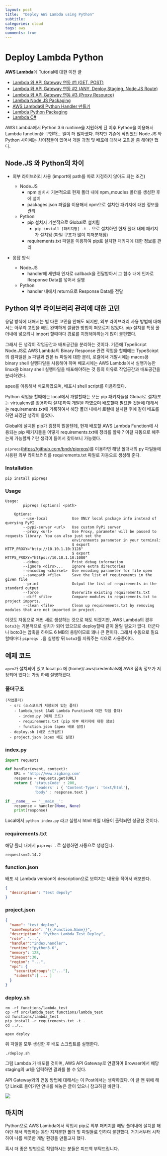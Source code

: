 ```yaml
---
layout: post
title:  "Deploy AWS Lambda using Python"
subtitle:  
categories: cloud
tags: aws
comments: true
---
```


# Deploy Lambda Python

**AWS Lambda**에 Tutorial에 대한 이전 글

- [Lambda 와 API Gateway 연동 #1 (GET, POST)](https://github.com/DevStarSJ/Study/blob/master/Blog/Cloud/AWS/Lambda%2BAPIGateWay.01.md)
- [Lambda 와 API Gateway 연동 #2 (ANY, Deploy Staging, Node.JS Route)](https://github.com/DevStarSJ/Study/blob/master/Blog/Cloud/AWS/Lambda%2BAPIGateway.02.Route.md)
- [Lambda 와 API Gateway 연동 #3 (Proxy Resource)](https://github.com/DevStarSJ/Study/blob/master/Blog/Cloud/AWS/Lambda%2BAPIGateway.03.Proxy.md)
- [Lambda Node.JS Packaging](https://github.com/DevStarSJ/Study/blob/master/Blog/Cloud/AWS/Lambda.Packaging.Node.md)
- [AWS Lambda에 Python Handler 만들기](https://github.com/DevStarSJ/Study/blob/master/Blog/Cloud/AWS/Lambda.Python.md)
- [Lambda Python Packaging](https://github.com/DevStarSJ/Study/blob/master/Blog/Cloud/AWS/Lambda.Packaging.Python.md)
- [Lambda C# ](https://github.com/DevStarSJ/Study/blob/master/Blog/Cloud/AWS/Lambda.CSharp.md)

AWS Lambda에서 Python 3.6 runtime을 지원하게 된 이후 Python을 이용해서 Lambda function을 구현하는 일이 더 많아졌다. 하지만 기존에 작업했던 Node.JS 와 Python 사이에는 차이점들이 있어서 개발 과정 및 배포에 대해서 고민을 좀 해야만 했다.



## Node.JS 와 Python의 차이

- 외부 라이브러리 사용 (import에 path를 따로 지정하지 않아도 되는 조건)
  - Node.JS
    - npm 설치시 기본적으로 현재 폴더 내에 npm_moudles 폴더를 생성한 후에 설치
    - packages.json 파일을 이용해서 npm으로 설치한 패키지에 대한 정보를 관리
  - Python
    - pip 설치시 기본적으로 Global로 설치됨
      - `pip install [패키지명] -t .` 으로 설치하면 현재 폴대 내에 패키지가 설치됨 (파일 구조가 많이 지저분해짐)
    - requirements.txt 파일을 이용하여 pip로 설치한 패키지에 대한 정보를 관리

- 응답 방식
  - Node.JS
    - handler에 세번째 인자로 callback을 전달받아서 그 함수 내에 인자로 Response Data를 넣어서 실행
  - Python
    - handler 내에서 return으로 Response Data를 전달

## Python 외부 라이브러리 관리에 대한 고민

응답 방식에 대해서는 별 다른 고민을 안해도 되지만, 외부 라이브러리 사용 방법에 대해서는 아무리 고민을 해도 완벽하게 깔끔한 방법이 떠오르지 않았다. pip 설치를 특정 폴더내에 넣으려니 import 할때마다 경로를 지정해야하는게 많이 불편했다.

그래서 든 생각이 작업공간과 배포공간을 분리하는 것이다. 기존에 TypeScript Node.JS로 AWS Lambda의 Binary Response 관련 작업을 할때에는 TypeScirpt의 컴파일된 js 파일과 원본 ts 파일에 대한 분리, 로컬에서 개발시에는 macos용 binary shell 실행파일을 사용해야 하며 배포시에는 AWS Lambda에서 실행가능한 linux용 binary shell 실행파일을 배포해야하는 것 등의 이유로 작업공간과 배포공간을 분리하였다.

apex를 이용해서 배포하였으며, 배포시 shell script를 이용하였다.

Python 작업을 할때에는 local에서 개발할때는 모든 pip 패키지들을 Global로 설치(또는 virtualenv를 활용하여 설치)하여 개발을 하였으며 배포할때 필요한 것들에 대해서는 requirements.txt에 기록하여서 해당 폴더 내에서 로컬에 설치한 후에 같이 배포를 하면 되겠단 생각이 들었다.

Global에 설치된 pip가 굉장히 많을텐데, 현재 배포할 AWS Lambda Function에 사용되는 pip 패키지들을 어떻게 requirements.txt에 정리를 할까 ? 이걸 자동으로 해주는게 가능할까 ? 란 생각이 들어서 찾아보니 가능했다.

`pipreqs`(<https://github.com/bndr/pipreqs>)를 이용하면 해당 폴더내의 py 파일들에 사용된 외부 라이브러리를 requirements.txt 파일로 자동으로 생성해 준다.

### Installation

```
pip install pipreqs
```

### Usage

```
Usage:
        pipreqs [options] <path>

    Options:
        --use-local           Use ONLY local package info instead of querying PyPI
        --pypi-server <url>   Use custom PyPi server
        --proxy <url>         Use Proxy, parameter will be passed to requests library. You can also just set the
                              environments parameter in your terminal:
                              $ export HTTP_PROXY="http://10.10.1.10:3128"
                              $ export HTTPS_PROXY="https://10.10.1.10:1080"
        --debug               Print debug information
        --ignore <dirs>...    Ignore extra directories
        --encoding <charset>  Use encoding parameter for file open
        --savepath <file>     Save the list of requirements in the given file
        --print               Output the list of requirements in the standard output
        --force               Overwrite existing requirements.txt
        --diff <file>         Compare modules in requirements.txt to project imports.
        --clean <file>        Clean up requirements.txt by removing modules that are not imported in project.
```

이것도 자동으로 매번 새로 생성하는 것으로 해도 되겠지만, AWS Lambda의 경우 `boto3`는 기본적으로 설치가 되어 있으므로 deploy할때 같이 올릴 필요가 없다. 더군다나 boto3는 압축을 하여도 6 MB의 용량이므로 꽤나 큰 편이다. 그래서 수동으로 필요할때마다 `pipreqs .`을 실행항 뒤 `boto3`를 지워주는 식으로 사용중이다.

## 예제 코드

`apex`가 설치되어 있고 local pc 에 (home)/.aws/credentials에 AWS 접속 정보가 저장되어 있다는 가정 하에 설명하겠다.

### 폴더구조
```
(작업폴더)
  - src (소스코드가 저장되어 있는 폴더)
    - lambda_test (AWS Lambda Function에 대한 작업 폴더)
      - index.py (예제 코드)
      - requirements.txt (pip 외부 패키지에 대한 정보)
      - function.json (apex 배포 설정)
  - deploy.sh (배포 스크립트)
  - project.json (apex 배포 설정)
```

### index.py
```Python
import requests

def handler(event, context):
    URL = 'http://www.zigbang.com'
    response = requests.get(URL)
    return { 'statusCode' : 200,
             'headers' : { 'Content-Type': 'text/html'},
             'body' : response.text }

if __name__ == '__main__':
    response = handler(None, None)
    print(response)
```

Local에서 `python index.py` 라고 실행시 html 파일 내용이 출력되면 성공한 것이다.

### requirements.txt

해당 폴더 내에서 `pipreqs .`로 실행하면 자동으로 생성된다.

```
requests==2.14.2
```

### function.json

배포 시 Lambda version에 description으로 보여지는 내용을 적어서 배포한다.

```JSON
{
  "description": "test depoly"
}
```

### project.json

```JSON
{
  "name": "test_deploy",
  "nameTemplate": "{{.Function.Name}}",
  "description": "Python Lambda Test Deploy",
  "role": "...",
  "handler":"index.handler",
  "runtime":"python3.6",
  "memory": 128,
  "timeout":30,
  "region": "...",
  "vpc": {
    "securityGroups":["..."],
    "subnets":[ ... ]
  }
}
```

### deploy.sh

```shell
rm -rf functions/lambda_test
cp -rf src/lambda_test functions/lambda_test
cd functions/lambda_test
pip install -r requirements.txt -t .
cd ../..

apex deploy
```

위 파일을 모두 생성한 후 배포 스크립트를 실행한다.

```
./deploy.sh
```

그럼 Lambda 가 배포될 것이며, AWS API Gateway로 연결하여 Browser에서 해당 staging의 url을 입력하면 결과를 볼 수 있다.

API Gateway와의 연동 방법에 대해서는 이 Post에서는 생략하겠다. 이 글 맨 위에 해당 Link로 들어가면 안내를 해놓은 글이 있으니 참고하길 바란다.

![](/images/Lambda.Python.Deploy.01.png)

## 마치며

Python으로 AWS Lambda에서 작업시 pip로 외부 패키지를 해당 폴더내에 설치를 해야만 해서 작업하는 동안 지저분한 폴더 및 파일들로 인하여 불편했다. 거기서부터 시작하여 나름 깨끗한 개발 환경을 만들고자 했다.

혹시 더 좋은 방법으로 작업하시는 분들은 피드백 부탁드립니다.
